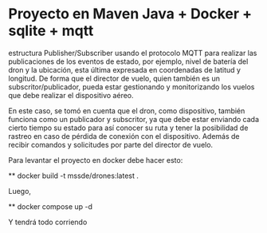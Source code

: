 # Proyecto en Maven Java + Docker + sqlite + mqtt
estructura Publisher/Subscriber usando el protocolo MQTT para realizar las publicaciones de los eventos de estado, por ejemplo, nivel de batería del dron y la ubicación, esta última expresada en coordenadas de latitud y longitud. De forma que el director de vuelo, quien también es un subscritor/publicador, pueda estar gestionando y monitorizando los vuelos que debe realizar el dispositivo aéreo. 

En este caso, se tomó en cuenta que el dron, como dispositivo, también funciona como un publicador y subscritor, ya que debe estar enviando cada cierto tiempo su estado para así conocer su ruta y tener la posibilidad de rastreo en caso de pérdida de conexión con el dispositivo. Además de recibir comandos y solicitudes por parte del director de vuelo. 

Para levantar el proyecto en docker debe hacer esto:

** docker build -t mssde/drones:latest .

Luego,  

** docker compose up -d

Y tendrá todo corriendo
